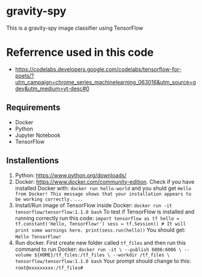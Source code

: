 # gravity-spy
This is a gravity-spy image classifier using TensorFlow

# Referrence used in this code
- https://codelabs.developers.google.com/codelabs/tensorflow-for-poets/?utm_campaign=chrome_series_machinelearning_063016&utm_source=gdev&utm_medium=yt-desc#0

## Requirements
- Docker
- Python
- Jupyter Notebook
- TensorFlow

## Installentions
1. Python: https://www.python.org/downloads/
2. Docker: https://www.docker.com/community-edition. Check if you have installed Docker with:
`docker run hello-world`
and you shuld get
`Hello from Docker!
This message shows that your installation appears to be working correctly.
...`
3. Install/Run image of TensorFlow inside Docker:
`docker run -it tensorflow/tensorflow:1.1.0 bash`
To test if TensorFlow is installed and running correctly run this code: 
`import tensorflow as tf
hello = tf.constant('Hello, TensorFlow!')
sess = tf.Session() # It will print some warnings here.
print(sess.run(hello))`
You should get: `Hello TensorFlow!`
4. Run docker. First create new folder called `tf_files` and then run this command to run Docker:
`docker run -it \
  --publish 6006:6006 \
  --volume ${HOME}/tf_files:/tf_files \
  --workdir /tf_files \
  tensorflow/tensorflow:1.1.0 bash`
  Your prompt should change to this: `root@xxxxxxxxx:/tf_files#`
  
